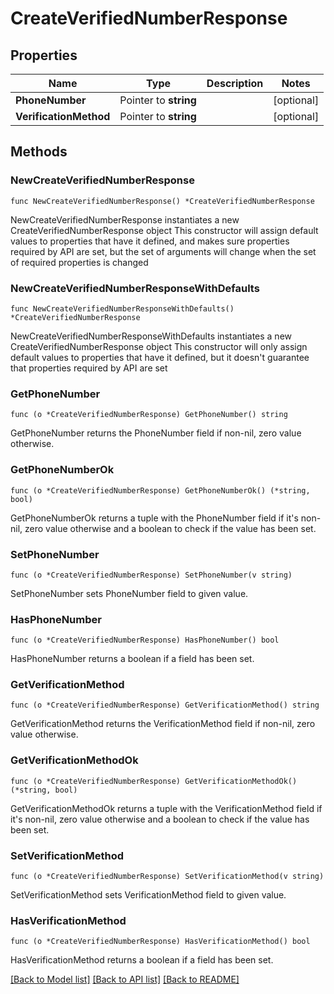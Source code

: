 # CreateVerifiedNumberResponse

## Properties

Name | Type | Description | Notes
------------ | ------------- | ------------- | -------------
**PhoneNumber** | Pointer to **string** |  | [optional] 
**VerificationMethod** | Pointer to **string** |  | [optional] 

## Methods

### NewCreateVerifiedNumberResponse

`func NewCreateVerifiedNumberResponse() *CreateVerifiedNumberResponse`

NewCreateVerifiedNumberResponse instantiates a new CreateVerifiedNumberResponse object
This constructor will assign default values to properties that have it defined,
and makes sure properties required by API are set, but the set of arguments
will change when the set of required properties is changed

### NewCreateVerifiedNumberResponseWithDefaults

`func NewCreateVerifiedNumberResponseWithDefaults() *CreateVerifiedNumberResponse`

NewCreateVerifiedNumberResponseWithDefaults instantiates a new CreateVerifiedNumberResponse object
This constructor will only assign default values to properties that have it defined,
but it doesn't guarantee that properties required by API are set

### GetPhoneNumber

`func (o *CreateVerifiedNumberResponse) GetPhoneNumber() string`

GetPhoneNumber returns the PhoneNumber field if non-nil, zero value otherwise.

### GetPhoneNumberOk

`func (o *CreateVerifiedNumberResponse) GetPhoneNumberOk() (*string, bool)`

GetPhoneNumberOk returns a tuple with the PhoneNumber field if it's non-nil, zero value otherwise
and a boolean to check if the value has been set.

### SetPhoneNumber

`func (o *CreateVerifiedNumberResponse) SetPhoneNumber(v string)`

SetPhoneNumber sets PhoneNumber field to given value.

### HasPhoneNumber

`func (o *CreateVerifiedNumberResponse) HasPhoneNumber() bool`

HasPhoneNumber returns a boolean if a field has been set.

### GetVerificationMethod

`func (o *CreateVerifiedNumberResponse) GetVerificationMethod() string`

GetVerificationMethod returns the VerificationMethod field if non-nil, zero value otherwise.

### GetVerificationMethodOk

`func (o *CreateVerifiedNumberResponse) GetVerificationMethodOk() (*string, bool)`

GetVerificationMethodOk returns a tuple with the VerificationMethod field if it's non-nil, zero value otherwise
and a boolean to check if the value has been set.

### SetVerificationMethod

`func (o *CreateVerifiedNumberResponse) SetVerificationMethod(v string)`

SetVerificationMethod sets VerificationMethod field to given value.

### HasVerificationMethod

`func (o *CreateVerifiedNumberResponse) HasVerificationMethod() bool`

HasVerificationMethod returns a boolean if a field has been set.


[[Back to Model list]](../README.md#documentation-for-models) [[Back to API list]](../README.md#documentation-for-api-endpoints) [[Back to README]](../README.md)


